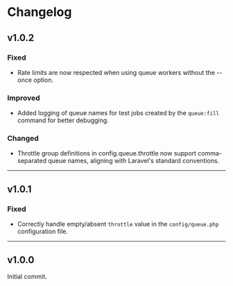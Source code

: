# Changelog

## v1.0.2

### Fixed
* Rate limits are now respected when using queue workers without the --once option.

### Improved
* Added logging of queue names for test jobs created by the `queue:fill` command for better debugging.

### Changed
* Throttle group definitions in config.queue.throttle now support comma-separated queue names, aligning with Laravel's standard conventions.

---
## v1.0.1

### Fixed
* Correctly handle empty/absent `throttle` value in the `config/queue.php` configuration file.

---
## v1.0.0

Initial commit.
